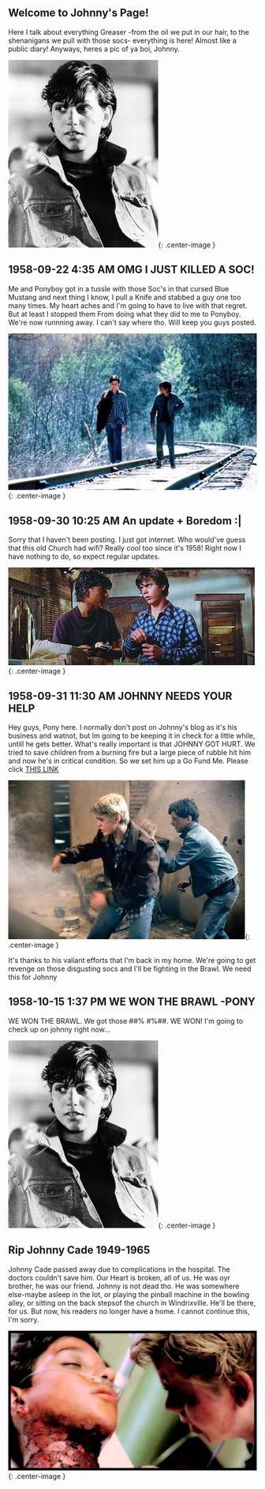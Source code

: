 ## Welcome to Johnny's Page!

Here I talk about everything Greaser -from the oil we put in our hair, to the shenanigans we pull with those socs- everything is here! Almost like a public diary! Anyways, heres a pic of ya boi, Johnny. 

![Johnny](/Johnny.jpg){: .center-image }

## 1958-09-22 4:35 AM OMG I JUST KILLED A SOC! 
Me and Ponyboy got in a tussle with those Soc's in that cursed Blue Mustang and next thing I know, I pull a Knife and stabbed a guy
one too many times. My heart aches and I'm going to have to live with that regret. But at least I stopped them From doing what they did 
to me to Ponyboy. We're now runnning away. I can't say where tho. Will keep you guys posted.

![Running Away](/RunAway.jfif){: .center-image }

## 1958-09-30 10:25 AM An update + Boredom :|
Sorry that I haven't been posting. I just got internet. Who would've guess that this old Church had wifi? Really cool too since it's 1958! Right now I have nothing to do, so expect regular updates.

![Boring](/SpriteCranberry.gif){: .center-image }

## 1958-09-31 11:30 AM JOHNNY NEEDS YOUR HELP
Hey guys, Pony here. I normally don't post on Johnny's blog as it's his business and watnot, but Im going to be keeping it in check for a little while, untill he gets better. What's really important is that JOHNNY GOT HURT. We tried to save children from a burning fire but a large piece of rubble hit him and now he's in critical condition. So we set him up a Go Fund Me. Please click [THIS LINK](https://www.youtube.com/watch?v=dQw4w9WgXcQ)

![He DeD](/SaveTheChildren.jpg){: .center-image }

It's thanks to his valiant efforts that I'm back in my home. We're going to get revenge on those disgusting socs and I'll be fighting 
in the Brawl. We need this for Johnny

## 1958-10-15 1:37 PM WE WON THE BRAWL -PONY
WE WON THE BRAWL. We got those #$%#%$#% #$% #$%#$%$#. WE WON! I'm going to check up on johnny right now...

![Johnny](/Johnny.jpg){: .center-image }

## Rip Johnny Cade 1949-1965

Johnny Cade passed away due to complications in the hospital. The doctors couldn't save him. Our Heart is broken, all of us. He was oyr brother, he was our friend. Johnny is not dead tho. He was somewhere else-maybe asleep in the lot, or playing the pinball machine in the bowling alley, or sitting on the back stepsof the church in Windrixville. He'll be there, for us. But now, his readers no longer have a home. I cannot continue this, I'm sorry. 

![He DeD](/proxy.jfif){: .center-image }
